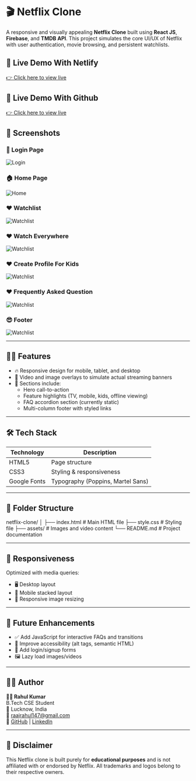 
# 🎬 Netflix Clone

A responsive and visually appealing **Netflix Clone** built using **React JS**, **Firebase**, and **TMDB API**. This project simulates the core UI/UX of Netflix with user authentication, movie browsing, and persistent watchlists.

## 🔗 Live Demo With Netlify
[👉 Click here to view live](https://net-flix-clone-rahul11f.netlify.app/) 
 
 ## 🔗 Live Demo With Github 
[👉 Click here to view live](https://rahul11f.github.io/Netflix-Cone-Website/)  

> 
## 📸 Screenshots

### 🔐 Login Page
![Login](assets/screenshots/S1.png)

### 🏠 Home Page
![Home](assets/screenshots/S2.png)

### ❤️ Watchlist
![Watchlist](assets/screenshots/S3.png)

### ❤️ Watch Everywhere
![Watchlist](assets/screenshots/S4.png)

### ❤️ Create Profile For Kids
![Watchlist](assets/screenshots/S5.png)

### ❤️ Frequently Asked Question
![Watchlist](assets/screenshots/S6.png)

### 😎 Footer
![Watchlist](assets/screenshots/S7.png)

---
## 🧑‍💻 Features

- 🔥 Responsive design for mobile, tablet, and desktop
- 🎥 Video and image overlays to simulate actual streaming banners
- 📝 Sections include:
  - Hero call-to-action
  - Feature highlights (TV, mobile, kids, offline viewing)
  - FAQ accordion section (currently static)
  - Multi-column footer with styled links

---

## 🛠️ Tech Stack

| Technology   | Description               |
|--------------|---------------------------|
| HTML5        | Page structure            |
| CSS3         | Styling & responsiveness  |
| Google Fonts | Typography (Poppins, Martel Sans) |

---

## 📁 Folder Structure

netflix-clone/
│
├── index.html # Main HTML file
├── style.css # Styling file
├── assets/ # Images and video content
└── README.md # Project documentation


---

## 📱 Responsiveness

Optimized with media queries:
- 🖥 Desktop layout
- 📱 Mobile stacked layout
- 📐 Responsive image resizing

---

## 🚀 Future Enhancements

- ✅ Add JavaScript for interactive FAQs and transitions
- 🧠 Improve accessibility (alt tags, semantic HTML)
- 🛒 Add login/signup forms
- 🖼 Lazy load images/videos

---

## 🧑‍🎓 Author

**👨‍💻 Rahul Kumar**  
B.Tech CSE Student  
📍 Lucknow, India  
📧 raajrahul147@gmail.com  
🔗 [GitHub](https://github.com/rahul11f) | [LinkedIn](https://www.linkedin.com/in/rahul-kumar147)

---

## 📜 Disclaimer

This Netflix clone is built purely for **educational purposes** and is not affiliated with or endorsed by Netflix. All trademarks and logos belong to their respective owners.


